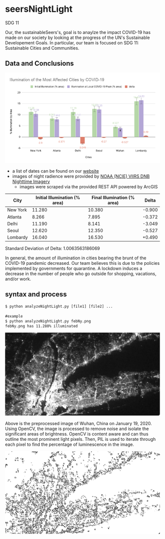 # seersNightLight

SDG 11

Our, the sustainableSeers's, goal is to anaylze the impact COVID-19 has made on our society by looking at the 
progress of the UN's Sustainable Developement Goals. In particular, our team is focused
on SDG 11: Sustainable Cities and Communities.


## Data and Conclusions

![Illumination in Impacted Cities](illuminationChart.png)

* a list of dates can be found on our [website](https://sfwang.wixsite.com/mysite)
* images of night radience were provided by [NOAA (NCIE) VIIRS DNB Nighttime Imagery](https://ngdc.noaa.gov/eog/viirs/download_dnb_composites.html)
  - images were scraped via the provided REST API powered by ArcGIS

City|Initial Illumination (% area)|Final Illumination (% area)| Delta
---|---|---|---
New York|11.280|10.380|-0.900
Atlanta|8.266|7.895|-0.372
Delhi|11.190|8.141|-3.049
Seoul|12.620|12.350|-0.527
Lombardy|16.040|16.530|+0.490

Standard Deviation of Delta: 1.0063563186069

In general, the amount of illumination in cities bearing the brunt of the
COVID-19 pandemic decreased. Our team believes this is due to the policies
implemented by governments for quarantine. A lockdown induces a decrease in the
number of people who go outside for shopping, vacations, and/or work. 


## syntax and process
```
$ python analyzeNightLight.py [file1] [file2] ...

#example
$ python analyzeNightLight.py febNy.png 
febNy.png has 11.280% illuminated

```

![New York in February](febNy.png)

Above is the preprocessed image of Wuhan, China on January 19, 2020. Using
OpenCV, the image is processed to remove noise and isolate the significant
areas of brightness. OpenCV is content aware and can thus outline the most prominent light pixels. 
Then, PIL is used to iterate through each pixel to find
the percentage of luminescence in the image.

![New York in February processed](febNy_cleaned.png)
